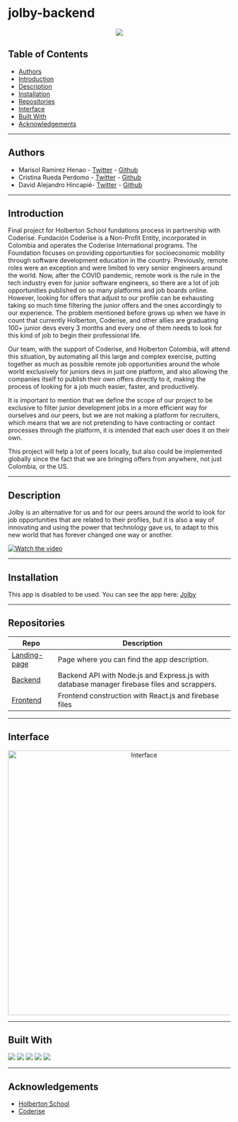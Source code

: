 # jolby-backend

<p align="center">
<img src="https://i.ibb.co/PwVsr33/jolby.png"/>
</p>

## Table of Contents

- [Authors](#authors)
- [Introduction](#introduction)
- [Description](#description)
- [Installation](#installation)
- [Repositories](#repositories)
- [Interface](#interface)
- [Built With](#built-with)
- [Acknowledgements](#acknowledgements)

---

## Authors

* Marisol Ramirez Henao   - [Twitter](https://twitter.com/MarisolRHe) - [Github](https://github.com/Marisol2201)
* Cristina Rueda Perdomo    - [Twitter](https://twitter.com/CrisRuedaP) - [Github](https://github.com/CrisRuedaP)
* David Alejandro Hincapié- [Twitter](https://twitter.com/dalejohgi) - [Github](https://github.com/dalejohgi)

---

## Introduction

Final project for Holberton School fundations process in partnership with Coderise. Fundación Coderise is a Non-Profit Entity, incorporated in Colombia and operates the Coderise International programs. The Foundation focuses on providing opportunities for socioeconomic mobility through software development education in the country.
Previously, remote roles were an exception and were limited to very senior engineers around the world. Now, after the COVID pandemic, remote work is the rule in the tech industry even for junior software engineers, so there are a lot of job opportunities published on so many platforms and job boards online. However, looking for offers that adjust to our profile can be exhausting taking so much time filtering the junior offers and the ones accordingly to our experience. The problem mentioned before grows up when we have in count that currently Holberton, Coderise, and other allies are graduating 100+ junior devs every 3 months and every one of them needs to look for this kind of job to begin their professional life. 

Our team, with the support of Coderise, and Holberton Colombia, will attend this situation, by automating all this large and complex exercise, putting together as much as possible remote job opportunities around the whole world exclusively for juniors devs in just one platform, and also allowing the companies itself to publish their own offers directly to it, making the process of looking for a job much easier, faster, and productively.  

It is important to mention that we define the scope of our project to be exclusive to filter junior development jobs in a more efficient way for ourselves and our peers, but we are not making a platform for recruiters, which means that we are not pretending to have contracting or contact processes through the platform, it is intended that each user does it on their own.

This project will help a lot of peers locally, but also could be implemented globally since the fact that we are bringing offers from anywhere, not just Colombia, or the US.

---

## Description

Jolby is an alternative for us and for our peers around the world to look for job opportunities that are related to their profiles, but it is also a way of innovating and using the power that technology gave us, to adapt to this new world that has forever changed one way or another.

[![Watch the video](https://i.imgur.com/Q7lFmdh.png?1)](https://www.youtube.com/watch?v=xQ7jVN6LxBk)
  
---

## Installation

This app is disabled to be used.
You can see the app here: [Jolby](http://www.jolby.rocks/)

---

## Repositories

| Repo | Description |
| --- | --- |
| [Landing-page](https://github.com/CrisRuedaP/landing-page) | Page where you can find the app description.|
| [Backend](https://github.com/dalejohgi/jolby_backend) | Backend API with Node.js and Express.js with database manager firebase files and scrappers.|
| [Frontend](https://github.com/CrisRuedaP/Jolby) | Frontend construction with React.js and firebase files|

---

##  Interface

<p align="center">
<img alt="Interface" title="Interface" src="https://i.imgur.com/TU88C7P.jpg" width="600">
	
---

## Built With

![](https://img.shields.io/badge/-React-blue) 
![](https://img.shields.io/badge/-React--Bootstrap-blueviolet)
![](https://img.shields.io/badge/-Node%20JS-green) 
![](https://img.shields.io/badge/-Express%20JS-red)
![](https://img.shields.io/badge/-Firebase-yellow)

---

## Acknowledgements

* [Holberton School](https://www.holbertonschool.com/)
* [Coderise](https://www.coderise.org/)